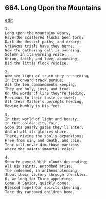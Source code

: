 
## 664.  Long Upon the Mountains
[edit](https://docs.google.com/document/d/1zbyx30_Si_YnnZndOAfZCeJwmKzv%2DXwC/edit?mode=html)



    1.
    Long upon the mountains weary, 
    Have the scattered flocks been torn; 
    Dark the dessert paths, and dreary; 
    Grievous trials have they borne. 
    Now the gathering call is sounding, 
    Solemn in its warning voice; 
    Union, faith, and love, abounding, 
    Bid the little flock rejoice. 

    2.
    Now the light of truth they're seeking, 
    In its onward track pursue; 
    All the ten commandments keeping, 
    They are holy, just, and true. 
    On the words of lire they're feeding, 
    Precious to their taste so sweet; 
    All their Master's percepts heeding, 
    Bowing humbly to His feet. 

    3.
    In that world of light and beauty, 
    In that golden city fair, 
    Soon its pearly gates they'll enter, 
    And of all its glories share. 
    There, divine the soul's expansions; 
    Free from sin, and death, and pain; 
    Tear will never dim those mansions 
    Where the saints immortal reign. 

    4.
    Soon He comes! With clouds descending; 
    All His saints, entombed arise; 
    The redeemed, in anthems blending, 
    Shout their victory through the skies. 
    O, we long for Thine appearing; 
    Come, O Savior, quickly come! 
    Blessed hope! Our spirits cheering, 
    Take thy ransomed children home.
